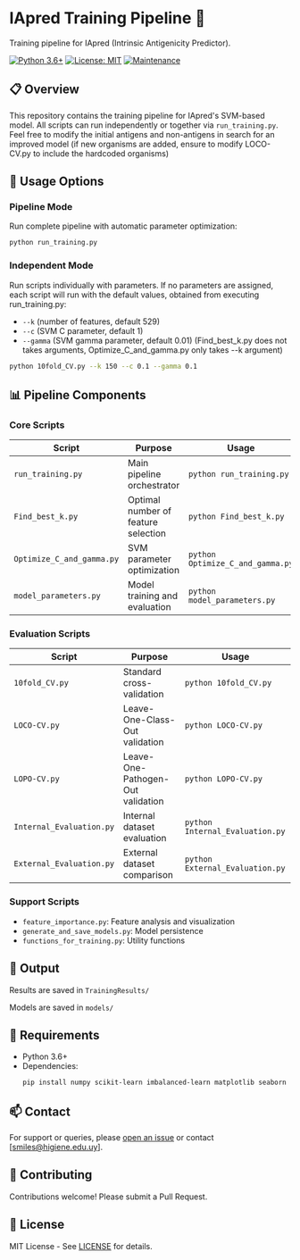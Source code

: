 # IApred Training Pipeline 🧬

Training pipeline for IApred (Intrinsic Antigenicity Predictor).

[![Python 3.6+](https://img.shields.io/badge/python-3.6+-blue.svg)](https://www.python.org/downloads/)
[![License: MIT](https://img.shields.io/badge/License-MIT-yellow.svg)](https://opensource.org/licenses/MIT)
[![Maintenance](https://img.shields.io/badge/Maintained%3F-yes-green.svg)](https://github.com/username/IApred/graphs/commit-activity)

## 📋 Overview

This repository contains the training pipeline for IApred's SVM-based model. All scripts can run independently or together via `run_training.py`. Feel free to modify the initial antigens and non-antigens in search for an improved model (if new organisms are added, ensure to modify LOCO-CV.py to include the hardcoded organisms)

## 🚀 Usage Options

### Pipeline Mode
Run complete pipeline with automatic parameter optimization:
```bash
python run_training.py
```

### Independent Mode
Run scripts individually with parameters. If no parameters are assigned, each script will run with the default values, obtained from executing run_training.py:
- `--k` (number of features, default 529)
- `--c` (SVM C parameter, default 1) 
- `--gamma` (SVM gamma parameter, default 0.01)
(Find_best_k.py does not takes arguments, Optimize_C_and_gamma.py only takes --k argument)

```bash
python 10fold_CV.py --k 150 --c 0.1 --gamma 0.1
```

## 📊 Pipeline Components

### Core Scripts

| Script | Purpose | Usage |
|--------|---------|--------|
| `run_training.py` | Main pipeline orchestrator | `python run_training.py` |
| `Find_best_k.py` | Optimal number of feature selection | `python Find_best_k.py` |
| `Optimize_C_and_gamma.py` | SVM parameter optimization | `python Optimize_C_and_gamma.py` |
| `model_parameters.py` | Model training and evaluation | `python model_parameters.py ` |

### Evaluation Scripts

| Script | Purpose | Usage |
|--------|---------|--------|
| `10fold_CV.py` | Standard cross-validation | `python 10fold_CV.py` |
| `LOCO-CV.py` | Leave-One-Class-Out validation | `python LOCO-CV.py` |
| `LOPO-CV.py` | Leave-One-Pathogen-Out validation | `python LOPO-CV.py` |
| `Internal_Evaluation.py` | Internal dataset evaluation | `python Internal_Evaluation.py` |
| `External_Evaluation.py` | External dataset comparison | `python External_Evaluation.py` |

### Support Scripts
- `feature_importance.py`: Feature analysis and visualization
- `generate_and_save_models.py`: Model persistence
- `functions_for_training.py`: Utility functions

## 📂 Output

Results are saved in `TrainingResults/`

Models are saved in `models/`


## 📝 Requirements

- Python 3.6+
- Dependencies:
  ```bash
  pip install numpy scikit-learn imbalanced-learn matplotlib seaborn biopython joblib pandas scipy
  ```

## 📫 Contact

For support or queries, please [open an issue](https://github.com/sebamiles/IApred/issues) or contact [smiles@higiene.edu.uy].

## 🤝 Contributing

Contributions welcome! Please submit a Pull Request.

## 📜 License

MIT License - See [LICENSE](LICENSE) for details.

